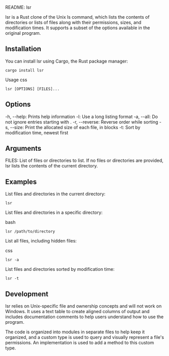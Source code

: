 README: lsr

lsr is a Rust clone of the Unix ls command, which lists the contents of directories or lists of files along with their permissions, sizes, and modification times. It supports a subset of the options available in the original program.

## Installation
You can install lsr using Cargo, the Rust package manager:

```
cargo install lsr
```
Usage
css
```
lsr [OPTIONS] [FILES]...
```
## Options
-h, --help: Prints help information
-l: Use a long listing format
-a, --all: Do not ignore entries starting with .
-r, --reverse: Reverse order while sorting
-s, --size: Print the allocated size of each file, in blocks
-t: Sort by modification time, newest first
## Arguments
FILES: List of files or directories to list. If no files or directories are provided, lsr lists the contents of the current directory.
## Examples
List files and directories in the current directory:

```
lsr
```
List files and directories in a specific directory:

bash
```
lsr /path/to/directory
```
List all files, including hidden files:

css
```
lsr -a
```
List files and directories sorted by modification time:


```
lsr -t
```
## Development
lsr relies on Unix-specific file and ownership concepts and will not work on Windows. It uses a text table to create aligned columns of output and includes documentation comments to help users understand how to use the program.

The code is organized into modules in separate files to help keep it organized, and a custom type is used to query and visually represent a file's permissions. An implementation is used to add a method to this custom type.
